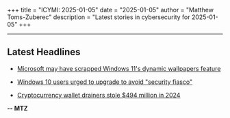 +++
title = "ICYMI: 2025-01-05"
date = "2025-01-05"
author = "Matthew Toms-Zuberec"
description = "Latest stories in cybersecurity for 2025-01-05"
+++

---------------------------------------------------------------------------
## Latest Headlines
- [Microsoft may have scrapped Windows 11's dynamic wallpapers feature](https://www.bleepingcomputer.com/news/microsoft/microsoft-may-have-scrapped-windows-11s-dynamic-wallpapers-feature/)

- [Windows 10 users urged to upgrade to avoid "security fiasco"](https://www.bleepingcomputer.com/news/microsoft/windows-10-users-urged-to-upgrade-to-avoid-security-fiasco/)

- [Cryptocurrency wallet drainers stole $494 million in 2024](https://www.bleepingcomputer.com/news/security/cryptocurrency-wallet-drainers-stole-494-million-in-2024/)

**-- MTZ**